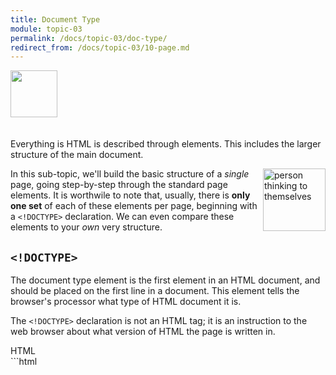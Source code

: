 ```yaml
---
title: Document Type
module: topic-03
permalink: /docs/topic-03/doc-type/
redirect_from: /docs/topic-03/10-page.md
---
```


<img src="./../../../img/arrow-divider.svg" style="width: 75px; border: none; margin: 0px 0 20px 0" />

Everything is HTML is described through elements. This includes the larger structure of the main document.

<img src="../img/person-doc-think.png" alt="person thinking to themselves" title="Hmm..." style="width: 100px; float: right; margin: 0 0 5px 5px" />

In this sub-topic, we'll build the basic structure of a _single_ page, going step-by-step through the standard page elements. It is worthwile to note that, usually, there is **only one set** of each of these elements per page, beginning with a `<!DOCTYPE>` declaration. We can even compare these elements to your _own_ very structure.

## `<!DOCTYPE>`

The document type element is the first element in an HTML document, and should be placed on the first line in a document. This element tells the browser's processor what type of HTML document it is.

The ``<!DOCTYPE>`` declaration is not an HTML tag; it is an instruction to the web browser about what version of HTML the page is written in.

<div id="code-heading">HTML</div>
```html
<!DOCTYPE html>

```
